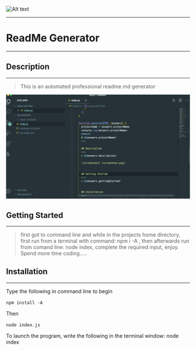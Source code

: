 ![Alt text](https://res.cloudinary.com/practicaldev/image/fetch/s--7yVSltAE--/c_imagga_scale,f_auto,fl_progressive,h_420,q_auto,w_1000/https://user-images.githubusercontent.com/9840435/59461914-cbc18380-8e22-11e9-8567-87b43da950ac.png?raw=true "readme")

---

# ReadMe Generator

---

## Description

---

> This is an automated professional readme.md generator

![Alt text](/screenshot.png?raw=true "Screen Shot")

## Getting Started

---

> first got to command line and while in the projects home directory, first run from a terminal with command: npm i -A , then afterwards run from comand line: node index, complete the required input, enjoy. Spend more time coding.....

## Installation

---

Type the following in command line to begin

```
npm install -A
```

Then

```
node index.js
```

To launch the program, write the following in the terminal window:
node index

